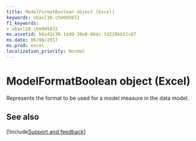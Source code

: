 ```yaml
---
title: ModelFormatBoolean object (Excel)
keywords: vbaxl10.chm995072
f1_keywords:
- vbaxl10.chm995072
ms.assetid: b6a43c30-1dd9-39e0-86dc-fd229bb51c87
ms.date: 06/08/2017
ms.prod: excel
localization_priority: Normal
---
```



# ModelFormatBoolean object (Excel)

Represents the format to be used for a model measure in the data model.


## See also

[!include[Support and feedback](~/includes/feedback-boilerplate.md)]